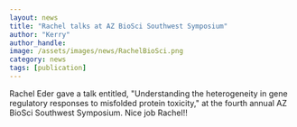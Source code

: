 ```yaml
---
layout: news
title: "Rachel talks at AZ BioSci Southwest Symposium"
author: "Kerry"
author_handle: 
image: /assets/images/news/RachelBioSci.png
category: news
tags: [publication]
---
```

Rachel Eder gave a talk entitled, "Understanding the heterogeneity in gene regulatory responses to misfolded protein toxicity," at the fourth annual AZ BioSci Southwest Symposium. Nice job Rachel!!